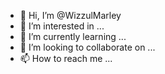 - 👋 Hi, I’m @WizzulMarley
- 👀 I’m interested in ...
- 🌱 I’m currently learning ...
- 💞️ I’m looking to collaborate on ...
- 📫 How to reach me ...

<!---
WizzulMarley/WizzulMarley is a ✨ special ✨ repository because its `README.md` (this file) appears on your GitHub profile.
You can click the Preview link to take a look at your changes.
--->
